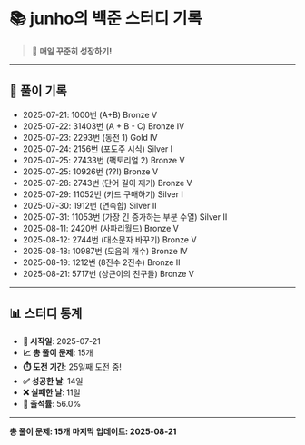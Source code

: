 # 📚 junho의 백준 스터디 기록

> 🎯 **매일 꾸준히 성장하기!**

---

## 📅 풀이 기록

- 2025-07-21: 1000번 (A+B) Bronze V
- 2025-07-22: 31403번 (A + B - C) Bronze IV
- 2025-07-23: 2293번 (동전 1) Gold IV
- 2025-07-24: 2156번 (포도주 시식) Silver I
- 2025-07-25: 27433번 (팩토리얼 2) Bronze V
- 2025-07-25: 10926번 (??!) Bronze V
- 2025-07-28: 2743번 (단어 길이 재기) Bronze V
- 2025-07-29: 11052번 (카드 구매하기) Silver I
- 2025-07-30: 1912번 (연속합) Silver II
- 2025-07-31: 11053번 (가장 긴 증가하는 부분 수열) Silver II
- 2025-08-11: 2420번 (사파리월드) Bronze V
- 2025-08-12: 2744번 (대소문자 바꾸기) Bronze V
- 2025-08-18: 10987번 (모음의 개수) Bronze IV
- 2025-08-19: 1212번 (8진수 2진수) Bronze II
- 2025-08-21: 5717번 (상근이의 친구들) Bronze V

---

## 📊 스터디 통계

- **📅 시작일**: 2025-07-21
- **📈 총 풀이 문제**: 15개
- **⏱️ 도전 기간**: 25일째 도전 중!
- **✅ 성공한 날**: 14일
- **❌ 실패한 날**: 11일
- **🎯 출석률**: 56.0%

---

**총 풀이 문제: 15개**
**마지막 업데이트: 2025-08-21**
